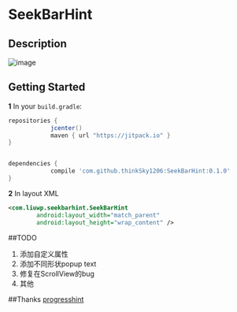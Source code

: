 # SeekBarHint

## Description
![image](https://github.com/thinkSky1206/SeekBarHint/blob/master/images/Screenshot_01.png)
## Getting Started
**1** In your `build.gradle`:

```gradle
repositories { 
            jcenter()
            maven { url "https://jitpack.io" }
}


dependencies {
            compile 'com.github.thinkSky1206:SeekBarHint:0.1.0'
}
```

**2** In layout XML

```xml
<com.liuwp.seekbarhint.SeekBarHint
        android:layout_width="match_parent"
        android:layout_height="wrap_content" />
```
##TODO
1. 添加自定义属性
2. 添加不同形状popup text
3. 修复在ScrollView的bug 
4. 其他

##Thanks
[progresshint](https://github.com/techery/progresshint)
